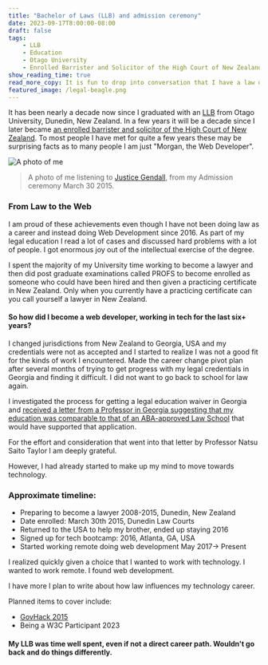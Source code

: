 ```yaml
---
title: "Bachelor of Laws (LLB) and admission ceremony"
date: 2023-09-17T8:00:00-08:00
draft: false
tags: 
    - LLB
    - Education
    - Otago University
    - Enrolled Barrister and Solicitor of the High Court of New Zealand
show_reading_time: true
read_more_copy: It is fun to drop into conversation that I have a law degree from New Zealand as I don't often mention it!
featured_image: /legal-beagle.png
---
```


It has been nearly a decade now since I graduated with an [LLB](https://www.otago.ac.nz/courses/qualifications/llb) from Otago University, Dunedin, New Zealand. In a few years it will be a decade since I later became [an enrolled barrister and solicitor of the High Court of New Zealand](https://www.lawsociety.org.nz/starting-as-a-lawyer/admitted-but-no-practising-certificate/). To most people I have met for quite a few years these may be surprising facts as to many people I am just "Morgan, the Web Developer".

![A photo of me](/legal-beagle.png)

> A photo of me listening to [Justice Gendall](https://www.beehive.govt.nz/release/new-high-court-judge-appointed-10), from my Admission ceremony March 30 2015.

### From Law to the Web

I am proud of these achievements even though I have not been doing law as a career and instead doing Web Development since 2016. As part of my legal education I read a lot of cases and discussed hard problems with a lot of people. I got enormous joy out of the intellectual exercise of the degree.

I spent the majority of my University time working to become a lawyer and then did post graduate examinations called PROFS to become enrolled as someone who could have been hired and then given a practicing certificate in New Zealand. Only when you currently have a practicing certificate can you call yourself a lawyer in New Zealand.

#### So how did I become a web developer, working in tech for the last six+ years?

I changed jurisdictions from New Zealand to Georgia, USA and my credentials were not as accepted and I started to realize I was not a good fit for the kinds of work I encountered. Made the career change pivot plan after several months of trying to get progress with my legal credentials in Georgia and finding it difficult. I did not want to go back to school for law again.

I investigated the process for getting a legal education waiver in Georgia and [received a letter from a Professor in Georgia suggesting that my education was comparable to that of an ABA-approved Law School](/waiver-application-supporting-letter.pdf) that would have supported that application.

For the effort and consideration that went into that letter by Professor Natsu Saito Taylor I am deeply grateful. 

However, I had already started to make up my mind to move towards technology.

### Approximate timeline:
* Preparing to become a lawyer 2008-2015, Dunedin, New Zealand
* Date enrolled: March 30th 2015, Dunedin Law Courts
* Returned to the USA to help my brother, ended up staying 2016
* Signed up for tech bootcamp: 2016, Atlanta, GA, USA
* Started working remote doing web development May 2017-> Present

I realized quickly given a choice that I wanted to work with technology. I wanted to work remote. I found web development.

I have more I plan to write about how law influences my technology career.

Planned items to cover include:

- [GovHack 2015](https://www.odt.co.nz/news/dunedin/dunedin-website-team-wins-nationwide-competition)
- Being a W3C Participant 2023

#### My LLB was time well spent, even if not a direct career path. Wouldn't go back and do things differently.
